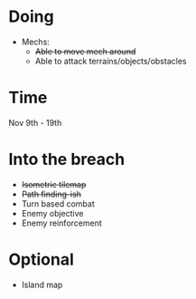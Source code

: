 # Doing
* Mechs:
    * ~~Able to move mech around~~
    * Able to attack terrains/objects/obstacles
# Time
Nov 9th - 19th
# Into the breach
* ~~Isometric tilemap~~
* ~~Path finding-ish~~
* Turn based combat
* Enemy objective
* Enemy reinforcement
# Optional
* Island map